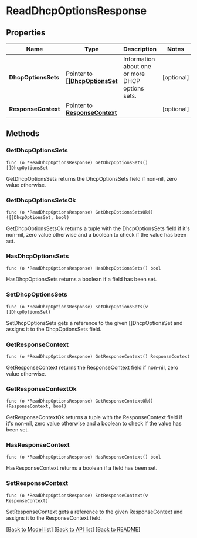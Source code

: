 # ReadDhcpOptionsResponse

## Properties

Name | Type | Description | Notes
------------ | ------------- | ------------- | -------------
**DhcpOptionsSets** | Pointer to [**[]DhcpOptionsSet**](DhcpOptionsSet.md) | Information about one or more DHCP options sets. | [optional] 
**ResponseContext** | Pointer to [**ResponseContext**](ResponseContext.md) |  | [optional] 

## Methods

### GetDhcpOptionsSets

`func (o *ReadDhcpOptionsResponse) GetDhcpOptionsSets() []DhcpOptionsSet`

GetDhcpOptionsSets returns the DhcpOptionsSets field if non-nil, zero value otherwise.

### GetDhcpOptionsSetsOk

`func (o *ReadDhcpOptionsResponse) GetDhcpOptionsSetsOk() ([]DhcpOptionsSet, bool)`

GetDhcpOptionsSetsOk returns a tuple with the DhcpOptionsSets field if it's non-nil, zero value otherwise
and a boolean to check if the value has been set.

### HasDhcpOptionsSets

`func (o *ReadDhcpOptionsResponse) HasDhcpOptionsSets() bool`

HasDhcpOptionsSets returns a boolean if a field has been set.

### SetDhcpOptionsSets

`func (o *ReadDhcpOptionsResponse) SetDhcpOptionsSets(v []DhcpOptionsSet)`

SetDhcpOptionsSets gets a reference to the given []DhcpOptionsSet and assigns it to the DhcpOptionsSets field.

### GetResponseContext

`func (o *ReadDhcpOptionsResponse) GetResponseContext() ResponseContext`

GetResponseContext returns the ResponseContext field if non-nil, zero value otherwise.

### GetResponseContextOk

`func (o *ReadDhcpOptionsResponse) GetResponseContextOk() (ResponseContext, bool)`

GetResponseContextOk returns a tuple with the ResponseContext field if it's non-nil, zero value otherwise
and a boolean to check if the value has been set.

### HasResponseContext

`func (o *ReadDhcpOptionsResponse) HasResponseContext() bool`

HasResponseContext returns a boolean if a field has been set.

### SetResponseContext

`func (o *ReadDhcpOptionsResponse) SetResponseContext(v ResponseContext)`

SetResponseContext gets a reference to the given ResponseContext and assigns it to the ResponseContext field.


[[Back to Model list]](../README.md#documentation-for-models) [[Back to API list]](../README.md#documentation-for-api-endpoints) [[Back to README]](../README.md)


